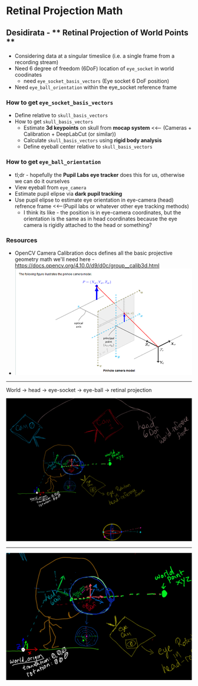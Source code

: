# Retinal Projection Math

## Desidirata - ** Retinal Projection of World Points ** 
- Considering data at a singular timeslice (i.e. a single frame from a recording stream)
- Need 6 degree of freedom (6DoF) location of `eye_socket` in world coodinates
    - need `eye_socket_basis_vectors` (Eye socket 6 DoF position)
- Need `eye_ball_orientation` within the eye_socket reference frame

### How to get `eye_socket_basis_vectors`
  - Define relative to `skull_basis_vectors`
  - How to get `skull_basis_vectors`
    - Estimate **3d keypoints** on skull from **mocap system** <<-- (Cameras + Calibration + DeepLabCut (or similar))
    - Calculate `skull_basis_vectors` using **rigid body analysis** 
    - Define eyeball center relative to `skull_basis_vectors`

### How to get `eye_ball_orientation`
  - tl;dr - hopefully the **Pupil Labs eye tracker** does this for us, otherwise we can do it ourselves 
  - View eyeball from `eye_camera` 
  - Estimate pupil elipse via **dark pupil tracking**
  - Use pupil elipse to estimate eye orientation in eye-camera (head) refrence frame <<--(Pupil labs or whatever other eye tracking methods)
    - I think its like - the position is in eye-camera coordinates, but the orientation is the same as in head coordinates because the eye camera is rigidly attached to the head or something? 

### Resources
- OpenCV Camera Calibration docs defines all the basic projective geometry math we'll need here - https://docs.opencv.org/4.10.0/d9/d0c/group__calib3d.html
- ![alt text](image-1.png)


----
World -> head -> eye-socket -> eye-ball -> retinal projection 

![alt text](image.png)

____

![alt text](image-2.png)
